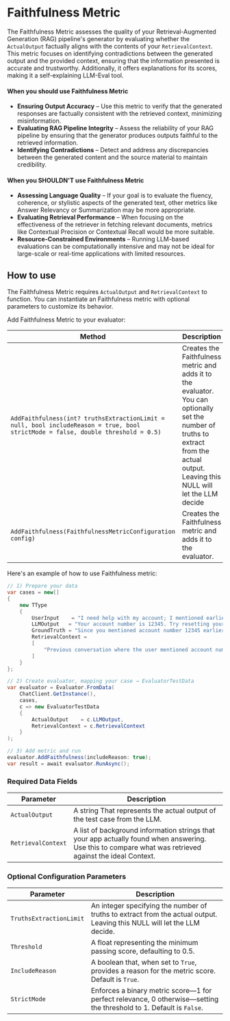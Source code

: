 # Faithfulness Metric

The Faithfulness Metric assesses the quality of your Retrieval-Augmented Generation (RAG) pipeline's generator by evaluating whether the `ActualOutput` factually aligns with the contents of your `RetrievalContext`. This metric focuses on identifying contradictions between the generated output and the provided context, ensuring that the information presented is accurate and trustworthy. Additionally, it offers explanations for its scores, making it a self-explaining LLM-Eval tool.

#### When you should use Faithfulness Metric

- **Ensuring Output Accuracy** – Use this metric to verify that the generated responses are factually consistent with the retrieved context, minimizing misinformation.
- **Evaluating RAG Pipeline Integrity** – Assess the reliability of your RAG pipeline by ensuring that the generator produces outputs faithful to the retrieved information.
- **Identifying Contradictions** – Detect and address any discrepancies between the generated content and the source material to maintain credibility.

#### When you SHOULDN'T use Faithfulness Metric

- **Assessing Language Quality** – If your goal is to evaluate the fluency, coherence, or stylistic aspects of the generated text, other metrics like Answer Relevancy or Summarization may be more appropriate.
- **Evaluating Retrieval Performance** – When focusing on the effectiveness of the retriever in fetching relevant documents, metrics like Contextual Precision or Contextual Recall would be more suitable.
- **Resource-Constrained Environments** – Running LLM-based evaluations can be computationally intensive and may not be ideal for large-scale or real-time applications with limited resources.

## How to use

The Faithfulness Metric requires `ActualOutput` and `RetrievalContext` to function. You can instantiate an Faithfulness metric with optional parameters to customize its behavior.

Add Faithfulness Metric to your evaluator:

| Method                                                                                                                           | Description                                                                                                                                                                            |
| -------------------------------------------------------------------------------------------------------------------------------- | -------------------------------------------------------------------------------------------------------------------------------------------------------------------------------------- |
| `AddFaithfulness(int? truthsExtractionLimit = null, bool includeReason = true, bool strictMode = false, double threshold = 0.5)` | Creates the Faithfulness metric and adds it to the evaluator. You can optionally set the number of truths to extract from the actual output. Leaving this NULL will let the LLM decide |
| `AddFaithfulness(FaithfulnessMetricConfiguration config)`                                                                        | Creates the Faithfulness metric and adds it to the evaluator.                                                                                                                          |

Here's an example of how to use Faithfulness metric:

```csharp
// 1) Prepare your data
var cases = new[]
{
    new TType
    {
        UserInput    = "I need help with my account; I mentioned earlier that my account number is 12345, but I cannot log in.",
        LLMOutput   = "Your account number is 12345. Try resetting your password using the 'Forgot Password' link.",
        GroundTruth = "Since you mentioned account number 12345 earlier and stated you're having trouble logging in, please try resetting your password using the 'Forgot Password' link. If the issue persists, let me escalate your ticket for further assistance.",
        RetrievalContext =
        [
            "Previous conversation where the user mentioned account number 12345 and issues with logging in."
        ]
    }
};

// 2) Create evaluator, mapping your case → EvaluatorTestData
var evaluator = Evaluator.FromData(
    ChatClient.GetInstance(),
    cases,
    c => new EvaluatorTestData
    {
        ActualOutput    = c.LLMOutput,
        RetrievalContext = c.RetrievalContext
    }
);

// 3) Add metric and run
evaluator.AddFaithfulness(includeReason: true);
var result = await evaluator.RunAsync();
```

### Required Data Fields

| Parameter          | Description                                                                                                                                             |
| ------------------ | ------------------------------------------------------------------------------------------------------------------------------------------------------- |
| `ActualOutput`     | A string That represents the actual output of the test case from the LLM.                                                                               |
| `RetrievalContext` | A list of background information strings that your app actually found when answering. Use this to compare what was retrieved against the ideal Context. |

### Optional Configuration Parameters

| Parameter               | Description                                                                                                              |
| ----------------------- | ------------------------------------------------------------------------------------------------------------------------ |
| `TruthsExtractionLimit` | An integer specifying the number of truths to extract from the actual output. Leaving this NULL will let the LLM decide. |
| `Threshold`             | A float representing the minimum passing score, defaulting to 0.5.                                                       |
| `IncludeReason`         | A boolean that, when set to `True`, provides a reason for the metric score. Default is `True`.                           |
| `StrictMode`            | Enforces a binary metric score—1 for perfect relevance, 0 otherwise—setting the threshold to 1. Default is `False`.      |

